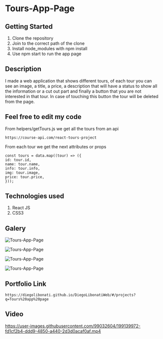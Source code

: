 # Tours-App-Page

## Getting Started

1. Clone the repository
2. Join to the correct path of the clone
3. Install node_modules with npm install
4. Use npm start to run the app page

## Description

I made a web application that shows different tours, of each tour you can see an image, a title, a price, a description that will have a status to show all the information or a cut out part and finally a button that you are not interested in that tour. In case of touching this button the tour will be deleted from the page.

## Feel free to edit my code

From helpers/getTours.js we get all the tours from an api

```
https://course-api.com/react-tours-project
```

From each tour we get the next attributes or props

```
const tours = data.map((tour) => ({
id: tour.id,
name: tour.name,
info: tour.info,
img: tour.image,
price: tour.price,
}));
```

## Technologies used

1. React JS
2. CSS3

## Galery

![Tours-App-Page](https://raw.githubusercontent.com/DiegoLibonati/DiegoLibonatiWeb/main/data/projects/React/Imagenes/toursappreact-0.jpg)

![Tours-App-Page](https://raw.githubusercontent.com/DiegoLibonati/DiegoLibonatiWeb/main/data/projects/React/Imagenes/toursappreact-1.jpg)

![Tours-App-Page](https://raw.githubusercontent.com/DiegoLibonati/DiegoLibonatiWeb/main/data/projects/React/Imagenes/toursappreact-2.jpg)

![Tours-App-Page](https://raw.githubusercontent.com/DiegoLibonati/DiegoLibonatiWeb/main/data/projects/React/Imagenes/toursappreact-3.jpg)

## Portfolio Link

`https://diegolibonati.github.io/DiegoLibonatiWeb/#/projects?q=Tours%20app%20page`

## Video


https://user-images.githubusercontent.com/99032604/199139972-fd1cf2b4-ddd9-4850-a440-2d3d0acaf0af.mp4

